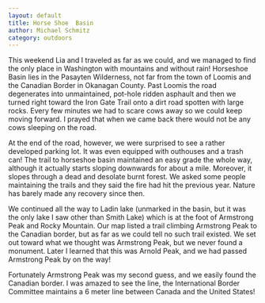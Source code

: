 ```yaml
---
layout: default
title: Horse Shoe  Basin
author: Michael Schmitz
category: outdoors
---
```


This weekend Lia and I traveled as far as we could, and we managed to find the
only place in Washington with mountains and without rain! Horseshoe Basin lies
in the Pasayten Wilderness, not far from the town of Loomis and the Canadian
Border in Okanagan County. Past Loomis the road degenerates into unmaintained,
pot-hole ridden asphault and then we turned right toward the Iron Gate Trail
onto a dirt road spotten with large rocks. Every few minutes we had to scare
cows away so we could keep moving forward. I prayed that when we came back
there would not be any cows sleeping on the road.

At the end of the road, however, we were surprised to see a rather developed
parking lot. It was even equipped with outhouses and a trash can! The trail to
horseshoe basin maintained an easy grade the whole way, although it actually
starts sloping downwards for about a mile. Moreover, it slopes through a dead
and desolate burnt forest. We asked some people maintaining the trails and they
said the fire had hit the previous year. Nature has barely made any recovery
since then.

We continued all the way to Ladin lake (unmarked in the basin, but it was the
only lake I saw other than Smith Lake) which is at the foot of Armstrong Peak
and Rocky Mountain. Our map listed a trail climbing Armstrong Peak to the
Canadian border, but as far as we could tell no such trail existed. We set out
toward what we thought was Armstrong Peak, but we never found a monument. Later
I learned that this was Arnold Peak, and we had passed Armstrong Peak by on the
way!

Fortunately Armstrong Peak was my second guess, and we easily found the
Canadian border. I was amazed to see the line, the International Border
Committee maintains a 6 meter line between Canada and the United States!

